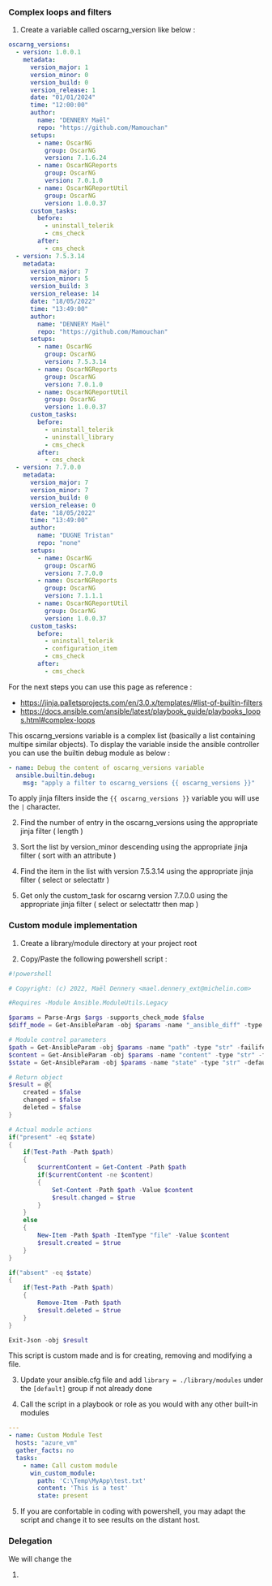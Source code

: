 ### Complex loops and filters

1) Create a variable called oscarng_version like below :

```yml
oscarng_versions:
  - version: 1.0.0.1
    metadata:
      version_major: 1
      version_minor: 0
      version_build: 0
      version_release: 1
      date: "01/01/2024"
      time: "12:00:00"
      author: 
        name: "DENNERY Maël"
        repo: "https://github.com/Mamouchan"
      setups:
        - name: OscarNG
          group: OscarNG 
          version: 7.1.6.24 
        - name: OscarNGReports 
          group: OscarNG 
          version: 7.0.1.0 
        - name: OscarNGReportUtil 
          group: OscarNG 
          version: 1.0.0.37 
      custom_tasks:
        before:
          - uninstall_telerik
          - cms_check
        after:
          - cms_check
  - version: 7.5.3.14
    metadata:
      version_major: 7
      version_minor: 5
      version_build: 3
      version_release: 14
      date: "18/05/2022"
      time: "13:49:00"
      author: 
        name: "DENNERY Maël"
        repo: "https://github.com/Mamouchan"
      setups:
        - name: OscarNG 
          group: OscarNG 
          version: 7.5.3.14 
        - name: OscarNGReports 
          group: OscarNG 
          version: 7.0.1.0 
        - name: OscarNGReportUtil 
          group: OscarNG 
          version: 1.0.0.37 
      custom_tasks:
        before:
          - uninstall_telerik
          - uninstall_library
          - cms_check
        after:
          - cms_check
  - version: 7.7.0.0
    metadata:
      version_major: 7
      version_minor: 7
      version_build: 0
      version_release: 0
      date: "18/05/2022"
      time: "13:49:00"
      author: 
        name: "DUGNE Tristan"
        repo: "none"
      setups:
        - name: OscarNG 
          group: OscarNG 
          version: 7.7.0.0
        - name: OscarNGReports 
          group: OscarNG 
          version: 7.1.1.1 
        - name: OscarNGReportUtil 
          group: OscarNG 
          version: 1.0.0.37 
      custom_tasks:
        before:
          - uninstall_telerik
          - configuration_item
          - cms_check
        after:
          - cms_check
```

For the next steps you can use this page as reference : 
- https://jinja.palletsprojects.com/en/3.0.x/templates/#list-of-builtin-filters
- https://docs.ansible.com/ansible/latest/playbook_guide/playbooks_loops.html#complex-loops

This oscarng_versions variable is a complex list (basically a list containing multipe similar objects).
To display the variable inside the ansible controller you can use the builtin debug module as below :

```yml
- name: Debug the content of oscarng_versions variable
  ansible.builtin.debug:
    msg: "apply a filter to oscarng_versions {{ oscarng_versions }}"
```

To apply jinja filters inside the `{{ oscarng_versions }}` variable you will use the `|` character.

2) Find the number of entry in the oscarng_versions using the appropriate jinja filter ( length )
   
3) Sort the list by version_minor descending using the appropriate jinja filter ( sort with an attribute )
   
4) Find the item in the list with version 7.5.3.14 using the appropriate jinja filter ( select or selectattr )

5) Get only the custom_task for oscarng version 7.7.0.0 using the appropriate jinja filter ( select or selectattr then map )

### Custom module implementation

1) Create a library/module directory at your project root
   
2) Copy/Paste the following powershell script :

```ps1
#!powershell

# Copyright: (c) 2022, Maël Dennery <mael.dennery_ext@michelin.com>

#Requires -Module Ansible.ModuleUtils.Legacy

$params = Parse-Args $args -supports_check_mode $false
$diff_mode = Get-AnsibleParam -obj $params -name "_ansible_diff" -type "bool" -default $false

# Module control parameters
$path = Get-AnsibleParam -obj $params -name "path" -type "str" -failifempty ($null -ne $path)
$content = Get-AnsibleParam -obj $params -name "content" -type "str" -failifempty ($null -ne $content)
$state = Get-AnsibleParam -obj $params -name "state" -type "str" -default "present" -validateset 'present','absent'

# Return object 
$result = @{
    created = $false
    changed = $false
    deleted = $false
}

# Actual module actions
if("present" -eq $state)
{
    if(Test-Path -Path $path)
    {
        $currentContent = Get-Content -Path $path
        if($currentContent -ne $content)
        {
            Set-Content -Path $path -Value $content
            $result.changed = $true
        }
    }
    else
    {
        New-Item -Path $path -ItemType "file" -Value $content
        $result.created = $true
    }
}

if("absent" -eq $state)
{
    if(Test-Path -Path $path)
    {
        Remove-Item -Path $path
        $result.deleted = $true
    }
}

Exit-Json -obj $result
```

This script is custom made and is for creating, removing and modifying a file.

3) Update your ansible.cfg file and add `library = ./library/modules` under the `[default]` group if not already done

4) Call the script in a playbook or role as you would with any other built-in modules

```yml
---
- name: Custom Module Test
  hosts: "azure_vm"
  gather_facts: no
  tasks:
    - name: Call custom module
      win_custom_module:
        path: 'C:\Temp\MyApp\test.txt'
        content: 'This is a test'
        state: present
```

5) If you are confortable in coding with powershell, you may adapt the script and change it to see results on the distant host.

### Delegation

We will change the 

1) 